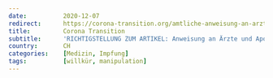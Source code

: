 ```yaml
---
date:          2020-12-07
redirect:      https://corona-transition.org/amtliche-anweisung-an-arzte-und-apotheker-bitte-sprechen-sie-die-risiken-nicht
title:         Corona Transition
subtitle:      'RICHTIGSTELLUNG ZUM ARTIKEL: Anweisung an Ärzte und Apotheker: «Bitte sprechen Sie die Risiken nicht an»'
country:       CH
categories:    [Medizin, Impfung]
tags:          [willkür, manipulation]
---
```

